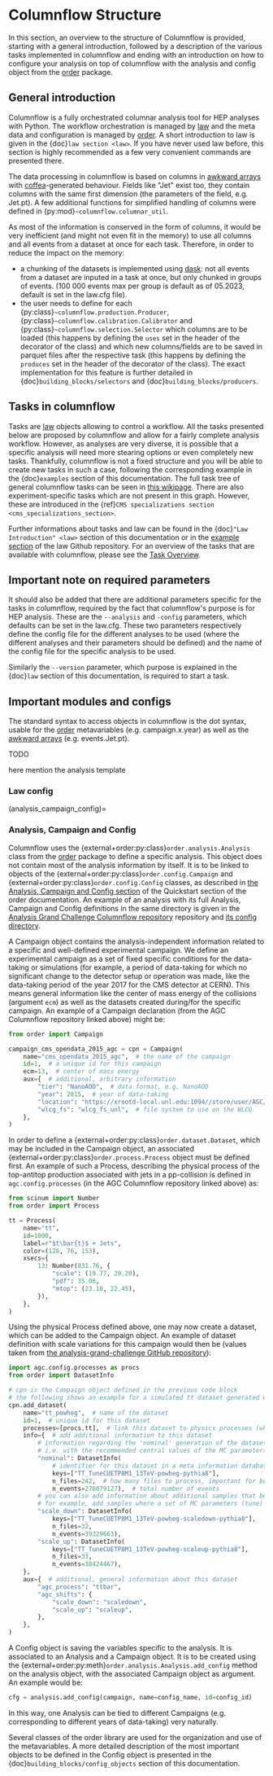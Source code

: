 # Columnflow Structure


In this section, an overview to the structure of Columnflow is provided, starting with a general introduction, followed by a description of the various tasks implemented in columnflow and ending with an introduction on how to configure your analysis on top of columnflow with the analysis and config object from the [order](https://github.com/riga/order) package.


## General introduction

Columnflow is a fully orchestrated columnar analysis tool for HEP analyses with Python.
The workflow orchestration is managed by [law](https://github.com/riga/law) and the meta data and configuration is managed by [order](https://github.com/riga/order).
A short introduction to law is given in the {doc}`law section <law>`.
If you have never used law before, this section is highly recommended as a few very convenient commands are presented there.


The data processing in columnflow is based on columns in [awkward arrays](https://awkward-array.org/doc/main/) with [coffea](https://coffeateam.github.io/coffea/)-generated behaviour.
Fields like "Jet" exist too, they contain columns with the same first dimension (the parameters of the field, e.g. Jet.pt). A few additional functions for simplified handling of columns were defined in {py:mod}`~columnflow.columnar_util`.

As most of the information is conserved in the form of columns, it would be very inefficient (and might not even fit in the memory) to use all columns and all events from a dataset at once for each task.
Therefore, in order to reduce the impact on the memory:
- a chunking of the datasets is implemented using [dask](https://www.dask.org/): not all events from a dataset are inputed in a task at once, but only chunked in groups of events. (100 000 events max per group is default as of 05.2023, default is set in the law.cfg file).
- the user needs to define for each {py:class}`~columnflow.production.Producer`, {py:class}`~columnflow.calibration.Calibrator` and {py:class}`~columnflow.selection.Selector` which columns are to be loaded (this happens by defining the ```uses``` set in the header of the decorator of the class) and which new columns/fields are to be saved in parquet files after the respective task (this happens by defining the ```produces``` set in the header of the decorator of the class).
The exact implementation for this feature is further detailed in {doc}`building_blocks/selectors` and {doc}`building_blocks/producers`.

## Tasks in columnflow

Tasks are [law](https://github.com/riga/law) objects allowing to control a workflow. All the tasks
presented below are proposed by columnflow and allow for a fairly complete analysis workflow.
However, as analyses are very diverse, it is possible that a specific analysis will need more
stearing options or even completely new tasks. Thankfully, columnflow is not a fixed structure and
you will be able to create new tasks in such a case, following the corresponding example in the
{doc}`examples` section of this documentation.
The full task tree of general columnflow tasks can be seen in
[this wikipage](https://github.com/columnflow/columnflow/wiki#default-task-graph). There are also
experiment-specific tasks which are not present in this graph. However, these are introduced in the
{ref}`CMS specializations section <cms_specializations_section>`.

Further informations about tasks and law can be found in the
{doc}`"Law Introduction" <law>` section of this documentation or in the
[example section](https://github.com/riga/law#examples) of the law
Github repository.
For an overview of the tasks that are available with columnflow, please see the
[Task Overview](../task_overview/introduction.md).

## Important note on required parameters

It should also be added that there are additional parameters specific for the tasks in columnflow, required by the fact that columnflow's purpose is for HEP analysis.
These are the ```--analysis``` and ```-config``` parameters, which defaults can be set in the law.cfg.
These two parameters respectively define the config file for the different analyses to be used (where the different analyses and their parameters should be defined) and the name of the config file for the specific analysis to be used.

Similarly the ```--version``` parameter, which purpose is explained in the {doc}`law` section of this documentation, is required to start a task.


## Important modules and configs

The standard syntax to access objects in columnflow is the dot syntax, usable for the [order](https://github.com/riga/order) metavariables (e.g. campaign.x.year) as well as the [awkward arrays](https://awkward-array.org/doc/main/) (e.g. events.Jet.pt).

TODO

here mention the analysis template


### Law config

(analysis_campaign_config)=
### Analysis, Campaign and Config

Columnflow uses the {external+order:py:class}`order.analysis.Analysis` class from the [order](https://github.com/riga/order) package to define a specific analysis.
This object does not contain most of the analysis information by itself.
It is to be linked to objects of the {external+order:py:class}`order.config.Campaign` and {external+order:py:class}`order.config.Config` classes, as described in [the Analysis, Campaign and Config section](https://python-order.readthedocs.io/en/latest/quickstart.html#analysis-campaign-and-config) of the Quickstart section of the order documentation.
An example of an analysis with its full Analysis, Campaign and Config definitions in the same directory is given in the [Analysis Grand Challenge Columnflow repository](https://github.com/columnflow/agc_cms_ttbar/) repository and [its config directory](https://github.com/columnflow/agc_cms_ttbar/tree/master/agc/config).

A Campaign object contains the analysis-independent information related to a specific and well-defined experimental campaign.
We define an experimental campaign as a set of fixed specific conditions for the data-taking or simulations (for example, a period of data-taking for which no significant change to the detector setup or operation was made, like the data-taking period of the year 2017 for the CMS detector at CERN).
This means general information like the center of mass energy of the collisions (argument `ecm`) as well as the datasets created during/for the specific campaign.
An example of a Campaign declaration (from the AGC Columnflow repository linked above) might be:

```python
from order import Campaign

campaign_cms_opendata_2015_agc = cpn = Campaign(
    name="cms_opendata_2015_agc",  # the name of the campaign
    id=1,  # a unique id for this campaign
    ecm=13,  # center of mass energy
    aux={  # additional, arbitrary information
        "tier": "NanoAOD",  # data format, e.g. NanoAOD
        "year": 2015,  # year of data-taking
        "location": "https://xrootd-local.unl.edu:1094//store/user/AGC/nanoAOD",  # url to base path of the nanoAODs
        "wlcg_fs": "wlcg_fs_unl",  # file system to use on the WLCG
    },
)
```

In order to define a {external+order:py:class}`order.dataset.Dataset`, which may be included in the Campaign object, an associated {external+order:py:class}`order.process.Process` object must be defined first.
An example of such a Process, describing the physical process of the top-antitop production associated with jets in a pp-collision is defined in `agc.config.processes` (in the AGC Columnflow repository linked above) as:

```python
from scinum import Number
from order import Process

tt = Process(
    name="tt",
    id=1000,
    label=r"$t\bar{t}$ + Jets",
    color=(128, 76, 153),
    xsecs={
        13: Number(831.76, {
            "scale": (19.77, 29.20),
            "pdf": 35.06,
            "mtop": (23.18, 22.45),
        }),
    },
)
```

Using the physical Process defined above, one may now create a dataset, which can be added to the Campaign object.
An example of dataset definition with scale variations for this campaign would then be (values taken from [the analysis-grand-challenge GitHub repository](https://github.com/iris-hep/analysis-grand-challenge/blob/be91d2c80225b7a91ce6b153591f8605167bf555/analyses/cms-open-data-ttbar/nanoaod_inputs.json)):
```python
import agc.config.processes as procs
from order import DatasetInfo

# cpn is the Campaign object defined in the previous code block
# the following shows an example for a simulated tt dataset generated with the Powheg package
cpn.add_dataset(
    name="tt_powheg",  # name of the dataset
    id=1,  # unique id for this dataset
    processes=[procs.tt],  # link this dataset to physics processes (which are also order objects in this case)
    info={  # add additional information to this dataset
        # information regarding the 'nominal' generation of the dataset,
        # i.e. with the recommended central values of the MC parameters
        "nominal": DatasetInfo(
            # identifier for this dataset in a meta information database (e.g. DAS at CMS)
            keys=["TT_TuneCUETP8M1_13TeV-powheg-pythia8"],
            n_files=242,  # how many files to process, important for book keeping
            n_events=276079127),  # total number of events
        # you can also add information about additional samples that belong to this dataset
        # for example, add samples where a set of MC parameters (tune) is varied within uncertainties
        "scale_down": DatasetInfo(
            keys=["TT_TuneCUETP8M1_13TeV-powheg-scaledown-pythia8"],
            n_files=32,
            n_events=39329663),
        "scale_up": DatasetInfo(
            keys=["TT_TuneCUETP8M1_13TeV-powheg-scaleup-pythia8"],
            n_files=33,
            n_events=38424467),
    },
    aux={  # additional, general information about this dataset
        "agc_process": "ttbar",
        "agc_shifts": {
            "scale_down": "scaledown",
            "scale_up": "scaleup",
        },
    },
)
```

A Config object is saving the variables specific to the analysis.
It is associated to an Analysis and a Campaign object.
It is to be created using the {external+order:py:meth}`order.analysis.Analysis.add_config` method on the analysis object, with the associated Campaign object as argument.
An example would be:
```python
cfg = analysis.add_config(campaign, name=config_name, id=config_id)
```

In this way, one Analysis can be tied to different Campaigns (e.g. corresponding to different years of data-taking) very naturally.

Several classes of the order library are used for the organization and use of the metavariables.
A more detailed description of the most important objects to be defined in the Config object is presented in the {doc}`building_blocks/config_objects` section of this documentation.

